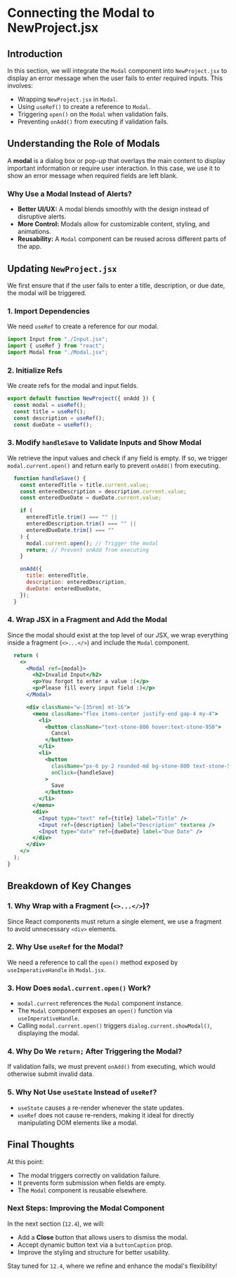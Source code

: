 # Connecting the Modal to NewProject.jsx

## Introduction
In this section, we will integrate the `Modal` component into `NewProject.jsx` to display an error message when the user fails to enter required inputs. This involves:

- Wrapping `NewProject.jsx` in `Modal`.
- Using `useRef()` to create a reference to `Modal`.
- Triggering `open()` on the `Modal` when validation fails.
- Preventing `onAdd()` from executing if validation fails.

## Understanding the Role of Modals
A **modal** is a dialog box or pop-up that overlays the main content to display important information or require user interaction. In this case, we use it to show an error message when required fields are left blank.

### **Why Use a Modal Instead of Alerts?**
- **Better UI/UX:** A modal blends smoothly with the design instead of disruptive alerts.
- **More Control:** Modals allow for customizable content, styling, and animations.
- **Reusability:** A `Modal` component can be reused across different parts of the app.

## Updating `NewProject.jsx`
We first ensure that if the user fails to enter a title, description, or due date, the modal will be triggered.

### **1. Import Dependencies**
We need `useRef` to create a reference for our modal.

```jsx
import Input from "./Input.jsx";
import { useRef } from "react";
import Modal from "./Modal.jsx";
```

### **2. Initialize Refs**
We create refs for the modal and input fields.

```jsx
export default function NewProject({ onAdd }) {
  const modal = useRef();
  const title = useRef();
  const description = useRef();
  const dueDate = useRef();
```

### **3. Modify `handleSave` to Validate Inputs and Show Modal**
We retrieve the input values and check if any field is empty. If so, we trigger `modal.current.open()` and return early to prevent `onAdd()` from executing.

```jsx
  function handleSave() {
    const enteredTitle = title.current.value;
    const enteredDescription = description.current.value;
    const enteredDueDate = dueDate.current.value;

    if (
      enteredTitle.trim() === "" ||
      enteredDescription.trim() === "" ||
      enteredDueDate.trim() === ""
    ) {
      modal.current.open(); // Trigger the modal
      return; // Prevent onAdd from executing
    }

    onAdd({
      title: enteredTitle,
      description: enteredDescription,
      dueDate: enteredDueDate,
    });
  }
```

### **4. Wrap JSX in a Fragment and Add the Modal**
Since the modal should exist at the top level of our JSX, we wrap everything inside a fragment (`<>...</>`) and include the `Modal` component.

```jsx
  return (
    <>
      <Modal ref={modal}>
        <h2>Invalid Input</h2>
        <p>You forgot to enter a value :(</p>
        <p>Please fill every input field :)</p>
      </Modal>

      <div className="w-[35rem] mt-16">
        <menu className="flex items-center justify-end gap-4 my-4">
          <li>
            <button className="text-stone-800 hover:text-stone-950">
              Cancel
            </button>
          </li>
          <li>
            <button
              className="px-6 py-2 rounded-md bg-stone-800 text-stone-50 hover:bg-stone-950"
              onClick={handleSave}
            >
              Save
            </button>
          </li>
        </menu>
        <div>
          <Input type="text" ref={title} label="Title" />
          <Input ref={description} label="Description" textarea />
          <Input type="date" ref={dueDate} label="Due Date" />
        </div>
      </div>
    </>
  );
}
```

## **Breakdown of Key Changes**
### **1. Why Wrap with a Fragment (`<>...</>`)?**
Since React components must return a single element, we use a fragment to avoid unnecessary `<div>` elements.

### **2. Why Use `useRef` for the Modal?**
We need a reference to call the `open()` method exposed by `useImperativeHandle` in `Modal.jsx`.

### **3. How Does `modal.current.open()` Work?**
- `modal.current` references the `Modal` component instance.
- The `Modal` component exposes an `open()` function via `useImperativeHandle`.
- Calling `modal.current.open()` triggers `dialog.current.showModal()`, displaying the modal.

### **4. Why Do We `return;` After Triggering the Modal?**
If validation fails, we must prevent `onAdd()` from executing, which would otherwise submit invalid data.

### **5. Why Not Use `useState` Instead of `useRef`?**
- `useState` causes a re-render whenever the state updates.
- `useRef` does not cause re-renders, making it ideal for directly manipulating DOM elements like a modal.

## **Final Thoughts**
At this point:
- The modal triggers correctly on validation failure.
- It prevents form submission when fields are empty.
- The `Modal` component is reusable elsewhere.

### **Next Steps: Improving the Modal Component**
In the next section (`12.4`), we will:
- Add a **Close** button that allows users to dismiss the modal.
- Accept dynamic button text via a `buttonCaption` prop.
- Improve the styling and structure for better usability.

Stay tuned for `12.4`, where we refine and enhance the modal's flexibility!

